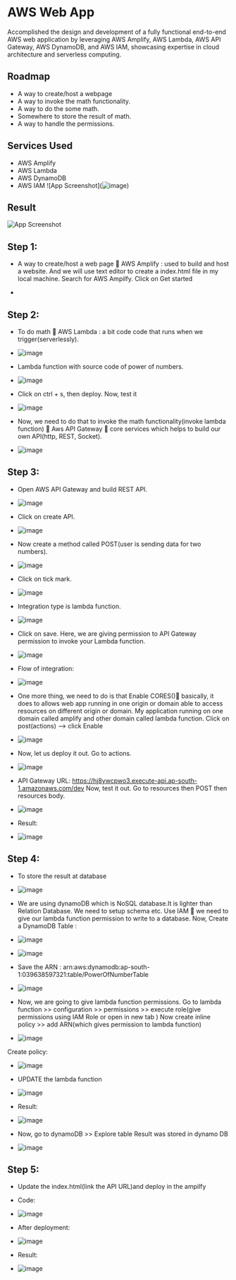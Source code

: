 
# AWS Web App

Accomplished the design and development of a fully functional end-to-end AWS web application by leveraging AWS Amplify, AWS Lambda, AWS API Gateway, AWS DynamoDB, and AWS IAM, showcasing expertise in cloud architecture and serverless computing.


## Roadmap

- A way to create/host a webpage 
- A way to invoke the math functionality.
- A way to do the some math.
- Somewhere to store the result of math.
- A way to handle the permissions. 




## Services Used
- AWS Amplify 
- AWS Lambda
- AWS DynamoDB
- AWS IAM 
![App Screenshot](![image](![image](https://github.com/20a31a0538/AWS-Web-App/assets/110081197/a37397c7-0b81-4e4e-b477-ee4c95bc6293)
))
## Result

![App Screenshot](https://via.placeholder.com/468x300?text=App+Screenshot+Here)


## Step 1:
- A way to create/host a web page  AWS Amplify : used to build and host a website. And we will use text editor to create a index.html file in my local machine.
Search for AWS Ampilfy. Click on Get started

- 
## Step 2:
- To do math  AWS Lambda : a bit code code that runs when we trigger(serverlessly).
- ![image](https://github.com/20a31a0538/AWS-Web-App/assets/110081197/db464121-04f0-48db-9af3-97172bbc3c79)

- Lambda function with source code of power of numbers.
- ![image](https://github.com/20a31a0538/AWS-Web-App/assets/110081197/34b7f7f1-5b5d-4aa7-8d08-4387efbd71d9)

- Click on ctrl + s, then deploy.
Now, test it
- ![image](https://github.com/20a31a0538/AWS-Web-App/assets/110081197/c8fb6ed4-8c42-4361-bc9e-88c4ae81c251)

- Now, we need to do that to invoke the math functionality(invoke lambda function)  Aws API Gateway  core services which helps to build our own API(http, REST, Socket).
- ![image](https://github.com/20a31a0538/AWS-Web-App/assets/110081197/9a8d71be-a86a-4de5-9783-7d81f7ccfb62)

## Step 3:
- Open AWS API Gateway and build REST API.
- ![image](https://github.com/20a31a0538/AWS-Web-App/assets/110081197/35bc7fb2-31e0-4c0a-9547-28cf7315736d)

- Click on create API.
- ![image](https://github.com/20a31a0538/AWS-Web-App/assets/110081197/da213d3c-c918-4792-bca3-7a96494afa60)

- Now create a method called POST(user is sending data for two numbers).
- ![image](https://github.com/20a31a0538/AWS-Web-App/assets/110081197/e946757d-4155-471a-8916-7d8a4be84ff0)

- Click on tick mark.
- ![image](https://github.com/20a31a0538/AWS-Web-App/assets/110081197/cbd566ba-3319-4b46-9250-179d9dc4a50e)

- Integration type is lambda function.
- ![image](https://github.com/20a31a0538/AWS-Web-App/assets/110081197/b7c62770-6eb5-421a-b52c-9c5405e8794d)

- Click on save. Here, we are giving permission to API Gateway permission to invoke your Lambda function.
- ![image](https://github.com/20a31a0538/AWS-Web-App/assets/110081197/6278d751-e961-4845-969d-c07e55eebcf4)

- Flow of integration:
- ![image](https://github.com/20a31a0538/AWS-Web-App/assets/110081197/99c0899e-6a17-48df-b734-279cddf19765)

- One more thing, we need to do is that Enable CORES() basically, it does to allows web app running in one origin or domain able to access resources on different origin or domain. My application running on one domain called amplify and other domain called lambda function.
Click on post(actions) --> click Enable
- ![image](https://github.com/20a31a0538/AWS-Web-App/assets/110081197/8a03a7f8-dd2d-44b4-965b-c333d6152964)

- Now, let us deploy it out. Go to actions.
- ![image](https://github.com/20a31a0538/AWS-Web-App/assets/110081197/dbae8180-9546-4d62-8b44-1fc1780cb349)

- API Gateway URL: https://hj8ywcpwo3.execute-api.ap-south-1.amazonaws.com/dev
Now, test it out. Go to resources then POST then resources body.
- ![image](https://github.com/20a31a0538/AWS-Web-App/assets/110081197/b35dbdb8-9e00-4cfe-8fec-df4c8c51c93a)

- Result:
- ![image](https://github.com/20a31a0538/AWS-Web-App/assets/110081197/099d00d4-c04b-40db-bdfc-7381c7e41809)


## Step 4:
- To store the result at database
- ![image](https://github.com/20a31a0538/AWS-Web-App/assets/110081197/003b6701-f87d-416d-bef7-f1011c50f34f)

- We are using dynamoDB which is NoSQL database.It is lighter than Relation Database. We need to setup schema etc.
Use IAM  we need to give our lambda function  permission to write to a database.
Now, Create a DynamoDB Table :
- ![image](https://github.com/20a31a0538/AWS-Web-App/assets/110081197/1b068f54-bfe5-4c92-91d7-8d9dd5bc2549)

- ![image](https://github.com/20a31a0538/AWS-Web-App/assets/110081197/6e5bc9f0-a002-4670-a4cd-407635c421f6)

- Save the ARN : arn:aws:dynamodb:ap-south-1:039638597321:table/PowerOfNumberTable
- ![image](https://github.com/20a31a0538/AWS-Web-App/assets/110081197/5996ed16-1d65-4ee2-aa32-985d96db9e00)

- Now, we are going to give lambda function permissions.
Go to lambda function >> configuration >>  permissions >> execute role(give permissions using IAM Role or open in new tab )
Now create inline policy >> add ARN(which gives permission to lambda function)

- ![image](https://github.com/20a31a0538/AWS-Web-App/assets/110081197/079de08d-75b4-40a9-9b63-b106893d5eb2)

Create policy:
- ![image](https://github.com/20a31a0538/AWS-Web-App/assets/110081197/7d6e38ef-c8a9-4b63-aa30-64fd6d1b26c0)

- UPDATE the lambda function
- ![image](https://github.com/20a31a0538/AWS-Web-App/assets/110081197/a41d65de-84f9-4033-8ca3-3b3c63c7ba6e)

- Result:
- ![image](https://github.com/20a31a0538/AWS-Web-App/assets/110081197/59b45e28-286a-43b8-ac9e-05326f043525)

- Now, go to dynamoDB >> Explore table 
Result was stored in dynamo DB
- ![image](https://github.com/20a31a0538/AWS-Web-App/assets/110081197/5390fbba-ce51-4621-afa1-2e9107324daa)




## Step 5:
- Update the index.html(link the API URL)and deploy in the ampilfy
- Code:
- ![image](https://github.com/20a31a0538/AWS-Web-App/assets/110081197/caa9f6f8-5537-44e7-8ee2-ea0a48480088)

- After deployment:
- ![image](https://github.com/20a31a0538/AWS-Web-App/assets/110081197/2ada5aed-fc63-40d9-9bd5-c766bddd560c)

- Result:
- ![image](https://github.com/20a31a0538/AWS-Web-App/assets/110081197/67fdb78d-9034-40e9-91ef-7d83e587e491)


